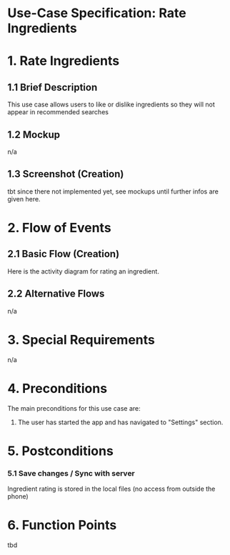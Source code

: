 # Use-Case Specification: Rate Ingredients

# 1. Rate Ingredients 

## 1.1 Brief Description
This use case allows users to like or dislike ingredients so they will not appear in recommended searches

## 1.2 Mockup
n/a

## 1.3 Screenshot (Creation)
tbt since there not implemented yet, see mockups until further infos are given here.

# 2. Flow of Events

## 2.1 Basic Flow (Creation)
Here is the activity diagram for rating an ingredient.

## 2.2 Alternative Flows
n/a

# 3. Special Requirements
n/a

# 4. Preconditions
The main preconditions for this use case are:

 1. The user has started the app and has navigated to "Settings" section.

# 5. Postconditions

### 5.1 Save changes / Sync with server
Ingredient rating is stored in the local files (no access from outside the phone)

# 6. Function Points
tbd
<!--
To calculate function points, we used the tool on [http://groups.umd.umich.edu](http://groups.umd.umich.edu/cis/course.des/cis375/projects/fp99/main.html).

Functionpoints and implementationtime needs to be determined -->
